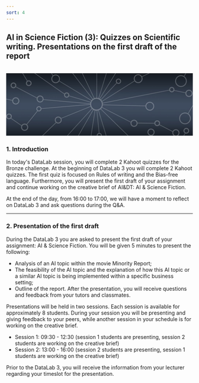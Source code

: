 ```yaml
---
sort: 4
---
```


## __AI in Science Fiction (3): Quizzes on Scientific writing. Presentations on the first draft of the report__
\
<img src="./images/datalab_banner.jpg" alt="Books banner" width="600"/>

### 1. Introduction

In today's DataLab session, you will complete 2 Kahoot quizzes for the Bronze challenge. At the beginning of DataLab 3 you will complete 2 Kahoot quizzes. The first quiz is focused on Rules of writing and the Bias-free language. Furthermore, you will present the first draft of your assignment and continue working on the creative brief of AI&DT: AI & Science Fiction.

At the end of the day, from 16:00 to 17:00, we will have a moment to reflect on DataLab 3 and ask questions during the Q&A.


***

### 2. Presentation of the first draft

During the DataLab 3 you are asked to present the first draft of your assignment: AI & Science Fiction. You will be given 5 minutes to present the following:
- Analysis of an AI topic within the movie Minority Report;
- The feasibility of the AI topic and the explanation of how this AI topic or a similar AI topic is being implemented within a specific business setting;
- Outline of the report.
After the presentation, you will receive questions and feedback from your tutors and classmates.

Presentations will be held in two sessions. Each session is available for approximately 8 students. During your session you will be presenting and giving feedback to your peers, while another session in your schedule is  for working on the creative brief.

- Session 1: 09:30 - 12:30 (session 1 students are presenting, session 2 students are working on the creative brief)
- Session 2: 13:00 - 16:00 (session 2 students are presenting, session 1 students are working on the creative brief)

Prior to the DataLab 3, you will receive the information from your lecturer regarding your timeslot for the presentation.

